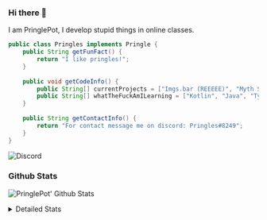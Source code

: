 ### Hi there 👋

I am PringlePot, I develop stupid things in online classes. 

```java
public class Pringles implements Pringle {
    public String getFunFact() {
        return "I like pringles!";
    }
    
    public void getCodeInfo() {
        public String[] currentProjects = ["Imgs.bar (REEEEE)", "Myth Sniper (Dead)"];
        public String[] whatTheFuckAmILearning = ["Kotlin", "Java", "Typescript", "NextJS"];
    }
    
    public String getContactInfo() {
        return "For contact message me on discord: Pringles#8249";
    }
}
```
![Discord](https://discord.c99.nl/widget/theme-1/226911291636318208.png)


### Github Stats
![PringlePot' Github Stats](https://github-readme-stats.vercel.app/api?username=PringlePot&show_icons=true&theme=dark)

<details>
  <summary>Detailed Stats</summary>
    
<!--START_SECTION:waka-->
![Lines of code](https://img.shields.io/badge/From%20Hello%20World%20I%27ve%20Written-94099%20lines%20of%20code-blue)

**🐱 My Github Data** 

> 🏆 319 Contributions in the Year 2021
 > 
> 📦 86.2 kB Used in Github's Storage 
 > 
> 💼 Opted to Hire
 > 
> 📜 7 Public Repositories 
 > 
> 🔑 9 Private Repositories  
 > 
**I'm an Early 🐤** 

```text
🌞 Morning    53 commits     █████░░░░░░░░░░░░░░░░░░░░   19.7% 
🌆 Daytime    118 commits    ███████████░░░░░░░░░░░░░░   43.87% 
🌃 Evening    98 commits     █████████░░░░░░░░░░░░░░░░   36.43% 
🌙 Night      0 commits      ░░░░░░░░░░░░░░░░░░░░░░░░░   0.0%

```
📅 **I'm Most Productive on Sunday** 

```text
Monday       37 commits     ███░░░░░░░░░░░░░░░░░░░░░░   13.75% 
Tuesday      9 commits      ░░░░░░░░░░░░░░░░░░░░░░░░░   3.35% 
Wednesday    29 commits     ██░░░░░░░░░░░░░░░░░░░░░░░   10.78% 
Thursday     46 commits     ████░░░░░░░░░░░░░░░░░░░░░   17.1% 
Friday       25 commits     ██░░░░░░░░░░░░░░░░░░░░░░░   9.29% 
Saturday     48 commits     ████░░░░░░░░░░░░░░░░░░░░░   17.84% 
Sunday       75 commits     ███████░░░░░░░░░░░░░░░░░░   27.88%

```


📊 **This Week I Spent My Time On** 

```text
💬 Programming Languages: 
TypeScript               6 hrs 57 mins       ███████████████░░░░░░░░░░   59.99% 
EJS                      1 hr 43 mins        ███░░░░░░░░░░░░░░░░░░░░░░   14.9% 
JavaScript               1 hr 35 mins        ███░░░░░░░░░░░░░░░░░░░░░░   13.77% 
JSON                     40 mins             █░░░░░░░░░░░░░░░░░░░░░░░░   5.88% 
Markdown                 12 mins             ░░░░░░░░░░░░░░░░░░░░░░░░░   1.81%

🔥 Editors: 
IntelliJ                 11 hrs 36 mins      █████████████████████████   100.0%

```

**I Mostly Code in Java** 

```text
Java                     5 repos             ████████████░░░░░░░░░░░░░   50.0% 
Python                   1 repo              ██░░░░░░░░░░░░░░░░░░░░░░░   10.0% 
Kotlin                   1 repo              ██░░░░░░░░░░░░░░░░░░░░░░░   10.0% 
CSS                      1 repo              ██░░░░░░░░░░░░░░░░░░░░░░░   10.0% 
JavaScript               1 repo              ██░░░░░░░░░░░░░░░░░░░░░░░   10.0%

```



 Last Updated on 27/06/2021
<!--END_SECTION:waka-->
</details>
